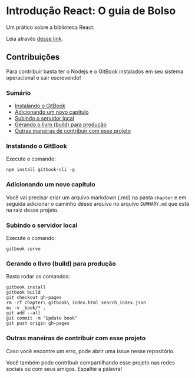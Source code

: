 # Introdução React: O guia de Bolso

Um prático sobre a biblioteca React.

Leia através [desse link](http://lucasmaiaesilva.github.io/guia-de-bolso-react).

## Contribuições

Para contribuir basta ter o Nodejs e o GitBook instalados em seu sistema operacional e sair escrevendo!

### Sumário

- [Instalando o GitBook](#instalando-o-gitbook)
- [Adicionando um novo capítulo](#adicionando-um-novo-capítulo)
- [Subindo o servidor local](#subindo-o-servidor-local)
- [Gerando o livro (build) para produção](#gerando-o-livro-build-para-produção)
- [Outras maneiras de contribuir com esse projeto](#outras-maneiras-de-contribuir-com-esse-projeto)

### Instalando o GitBook

Execute o comando:

```shell
npm install gitbook-cli -g
```

### Adicionando um novo capítulo

Você vai precisar criar um arquivo markdown (.md) na pasta `chapter` e em seguida adicionar o caminho desse arquivo no arquivo `SUMMARY.md` que está na raiz desse projeto.

### Subindo o servidor local

Execute o comando:

```shell
gitbook serve
```

### Gerando o livro (build) para produção

Basta rodar os comandos:

```shell
gitbook install
gitbook build
git checkout gh-pages
rm -rf chapter\ gitbook\ index.html search_index.json
mv -v _book/* .
git add --all
git commit -m "Update book"
git push origin gh-pages
```

### Outras maneiras de contribuir com esse projeto

Caso você encontre um erro, pode abrir uma issue nesse repositório.

Você também pode contribuir compartilhando esse projeto nas redes sociais ou com seus amigos. Espalhe a palavra!
